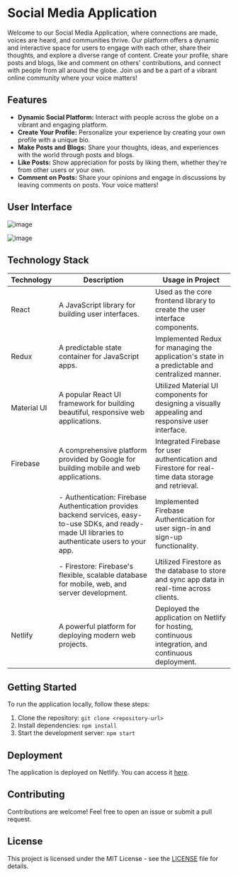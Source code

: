 # Social Media Application

Welcome to our Social Media Application, where connections are made, voices are heard, and communities thrive. Our platform offers a dynamic and interactive space for users to engage with each other, share their thoughts, and explore a diverse range of content. Create your profile, share posts and blogs, like and comment on others' contributions, and connect with people from all around the globe. Join us and be a part of a vibrant online community where your voice matters!


## Features

- **Dynamic Social Platform:** Interact with people across the globe on a vibrant and engaging platform.
- **Create Your Profile:** Personalize your experience by creating your own profile with a unique bio.
- **Make Posts and Blogs:** Share your thoughts, ideas, and experiences with the world through posts and blogs.
- **Like Posts:** Show appreciation for posts by liking them, whether they're from other users or your own.
- **Comment on Posts:** Share your opinions and engage in discussions by leaving comments on posts. Your voice matters!


## User Interface
![image](https://github.com/Chirag-Dixit/social-media-website/assets/97054098/164f8e17-81ef-4637-97df-0a28348aa37e)

![image](https://github.com/Chirag-Dixit/social-media-website/assets/97054098/d6267f52-6506-4146-864f-5f3b4653c074)


## Technology Stack

| Technology    | Description                                                                                      | Usage in Project                                                                                   |
|---------------|--------------------------------------------------------------------------------------------------|----------------------------------------------------------------------------------------------------|
| React         | A JavaScript library for building user interfaces.                                               | Used as the core frontend library to create the user interface components.                         |
| Redux         | A predictable state container for JavaScript apps.                                                | Implemented Redux for managing the application's state in a predictable and centralized manner.     |
| Material UI   | A popular React UI framework for building beautiful, responsive web applications.               | Utilized Material UI components for designing a visually appealing and responsive user interface.   |
| Firebase      | A comprehensive platform provided by Google for building mobile and web applications.            | Integrated Firebase for user authentication and Firestore for real-time data storage and retrieval. |
|               | - Authentication: Firebase Authentication provides backend services, easy-to-use SDKs, and ready-made UI libraries to authenticate users to your app. | Implemented Firebase Authentication for user sign-in and sign-up functionality.                     |
|               | - Firestore: Firebase's flexible, scalable database for mobile, web, and server development.     | Utilized Firestore as the database to store and sync app data in real-time across clients.          |
| Netlify       | A powerful platform for deploying modern web projects.                                             | Deployed the application on Netlify for hosting, continuous integration, and continuous deployment. |


## Getting Started

To run the application locally, follow these steps:

1. Clone the repository: `git clone <repository-url>`
2. Install dependencies: `npm install`
3. Start the development server: `npm start`

## Deployment

The application is deployed on Netlify. You can access it [here](<netlify-app-url>).

## Contributing

Contributions are welcome! Feel free to open an issue or submit a pull request.

## License

This project is licensed under the MIT License - see the [LICENSE](LICENSE) file for details.
